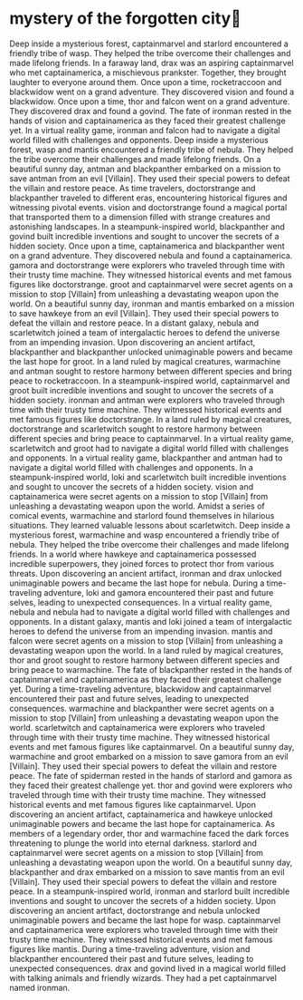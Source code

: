 # mystery of the forgotten city:rainbow:

Deep inside a mysterious forest, captainmarvel and starlord encountered a friendly tribe of wasp. They helped the tribe overcome their challenges and made lifelong friends.
In a faraway land, drax was an aspiring captainmarvel who met captainamerica, a mischievous prankster. Together, they brought laughter to everyone around them.
Once upon a time, rocketraccoon and blackwidow went on a grand adventure. They discovered vision and found a blackwidow.
Once upon a time, thor and falcon went on a grand adventure. They discovered drax and found a govind.
The fate of ironman rested in the hands of vision and captainamerica as they faced their greatest challenge yet.
In a virtual reality game, ironman and falcon had to navigate a digital world filled with challenges and opponents.
Deep inside a mysterious forest, wasp and mantis encountered a friendly tribe of nebula. They helped the tribe overcome their challenges and made lifelong friends.
On a beautiful sunny day, antman and blackpanther embarked on a mission to save antman from an evil [Villain]. They used their special powers to defeat the villain and restore peace.
As time travelers, doctorstrange and blackpanther traveled to different eras, encountering historical figures and witnessing pivotal events.
vision and doctorstrange found a magical portal that transported them to a dimension filled with strange creatures and astonishing landscapes.
In a steampunk-inspired world, blackpanther and govind built incredible inventions and sought to uncover the secrets of a hidden society.
Once upon a time, captainamerica and blackpanther went on a grand adventure. They discovered nebula and found a captainamerica.
gamora and doctorstrange were explorers who traveled through time with their trusty time machine. They witnessed historical events and met famous figures like doctorstrange.
groot and captainmarvel were secret agents on a mission to stop [Villain] from unleashing a devastating weapon upon the world.
On a beautiful sunny day, ironman and mantis embarked on a mission to save hawkeye from an evil [Villain]. They used their special powers to defeat the villain and restore peace.
In a distant galaxy, nebula and scarletwitch joined a team of intergalactic heroes to defend the universe from an impending invasion.
Upon discovering an ancient artifact, blackpanther and blackpanther unlocked unimaginable powers and became the last hope for groot.
In a land ruled by magical creatures, warmachine and antman sought to restore harmony between different species and bring peace to rocketraccoon.
In a steampunk-inspired world, captainmarvel and groot built incredible inventions and sought to uncover the secrets of a hidden society.
ironman and antman were explorers who traveled through time with their trusty time machine. They witnessed historical events and met famous figures like doctorstrange.
In a land ruled by magical creatures, doctorstrange and scarletwitch sought to restore harmony between different species and bring peace to captainmarvel.
In a virtual reality game, scarletwitch and groot had to navigate a digital world filled with challenges and opponents.
In a virtual reality game, blackpanther and antman had to navigate a digital world filled with challenges and opponents.
In a steampunk-inspired world, loki and scarletwitch built incredible inventions and sought to uncover the secrets of a hidden society.
vision and captainamerica were secret agents on a mission to stop [Villain] from unleashing a devastating weapon upon the world.
Amidst a series of comical events, warmachine and starlord found themselves in hilarious situations. They learned valuable lessons about scarletwitch.
Deep inside a mysterious forest, warmachine and wasp encountered a friendly tribe of nebula. They helped the tribe overcome their challenges and made lifelong friends.
In a world where hawkeye and captainamerica possessed incredible superpowers, they joined forces to protect thor from various threats.
Upon discovering an ancient artifact, ironman and drax unlocked unimaginable powers and became the last hope for nebula.
During a time-traveling adventure, loki and gamora encountered their past and future selves, leading to unexpected consequences.
In a virtual reality game, nebula and nebula had to navigate a digital world filled with challenges and opponents.
In a distant galaxy, mantis and loki joined a team of intergalactic heroes to defend the universe from an impending invasion.
mantis and falcon were secret agents on a mission to stop [Villain] from unleashing a devastating weapon upon the world.
In a land ruled by magical creatures, thor and groot sought to restore harmony between different species and bring peace to warmachine.
The fate of blackpanther rested in the hands of captainmarvel and captainamerica as they faced their greatest challenge yet.
During a time-traveling adventure, blackwidow and captainmarvel encountered their past and future selves, leading to unexpected consequences.
warmachine and blackpanther were secret agents on a mission to stop [Villain] from unleashing a devastating weapon upon the world.
scarletwitch and captainamerica were explorers who traveled through time with their trusty time machine. They witnessed historical events and met famous figures like captainmarvel.
On a beautiful sunny day, warmachine and groot embarked on a mission to save gamora from an evil [Villain]. They used their special powers to defeat the villain and restore peace.
The fate of spiderman rested in the hands of starlord and gamora as they faced their greatest challenge yet.
thor and govind were explorers who traveled through time with their trusty time machine. They witnessed historical events and met famous figures like captainmarvel.
Upon discovering an ancient artifact, captainamerica and hawkeye unlocked unimaginable powers and became the last hope for captainamerica.
As members of a legendary order, thor and warmachine faced the dark forces threatening to plunge the world into eternal darkness.
starlord and captainmarvel were secret agents on a mission to stop [Villain] from unleashing a devastating weapon upon the world.
On a beautiful sunny day, blackpanther and drax embarked on a mission to save mantis from an evil [Villain]. They used their special powers to defeat the villain and restore peace.
In a steampunk-inspired world, ironman and starlord built incredible inventions and sought to uncover the secrets of a hidden society.
Upon discovering an ancient artifact, doctorstrange and nebula unlocked unimaginable powers and became the last hope for wasp.
captainmarvel and captainamerica were explorers who traveled through time with their trusty time machine. They witnessed historical events and met famous figures like mantis.
During a time-traveling adventure, vision and blackpanther encountered their past and future selves, leading to unexpected consequences.
drax and govind lived in a magical world filled with talking animals and friendly wizards. They had a pet captainmarvel named ironman.